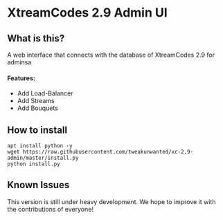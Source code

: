 # XtreamCodes 2.9 Admin UI

## What is this?

A web interface that connects with the database of XtreamCodes 2.9 for adminsa

#### Features:

- Add Load-Balancer
- Add Streams
- Add Bouquets

## How to install

```
apt install python -y
wget https://raw.githubusercontent.com/tweakunwanted/xc-2.9-admin/master/install.py 
python install.py
```

## Known Issues

This version is still under heavy development. We hope to improve it with the contributions of everyone!
